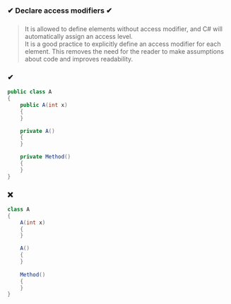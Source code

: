 ### ✔ Declare access modifiers ✔
###

> It is allowed to define elements without access modifier, and C# will automatically assign an access level.  
> It is a good practice to explicitly define an access modifier for each element. This removes the need for the reader to make assumptions about code and improves readability.

### ✔
``` csharp
public class A
{
    public A(int x)
    {
    }

    private A()
    {
    }

    private Method()
    {
    }
}
```

### ❌ 
``` csharp
class A
{
    A(int x)
    {
    }

    A()
    {
    }
    
    Method()
    {
    }
}
```
